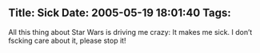 Title: Sick
Date: 2005-05-19 18:01:40
Tags: 
---
All this thing about Star Wars is driving me crazy: It makes me sick. I don&#8217;t fscking care about it, please stop it!<br/><br/><br/>
